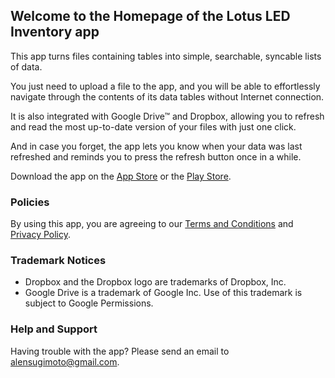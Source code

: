 ## Welcome to the Homepage of the Lotus LED Inventory app

This app turns files containing tables into simple, searchable, syncable lists of data.

You just need to upload a file to the app, and you will be able to effortlessly navigate through the contents of its data tables without Internet connection.

It is also integrated with Google Drive™ and Dropbox, allowing you to refresh and read the most up-to-date version of your files with just one click.

And in case you forget, the app lets you know when your data was last refreshed and reminds you to press the refresh button once in a while.

Download the app on the [App Store](https://apps.apple.com/us/app/id1528472145) or the [Play Store](https://play.google.com/store/apps/details?id=com.lotusledlights.merchandprice).

### Policies

By using this app, you are agreeing to our [Terms and Conditions](https://alensugimoto.github.io/lotus-led-inventory-app/terms-and-conditions) and [Privacy Policy](https://alensugimoto.github.io/lotus-led-inventory-app/privacy-policy).

### Trademark Notices

- Dropbox and the Dropbox logo are trademarks of Dropbox, Inc.
- Google Drive is a trademark of Google Inc. Use of this trademark is subject to Google Permissions.

### Help and Support

Having trouble with the app? Please send an email to alensugimoto@gmail.com.
